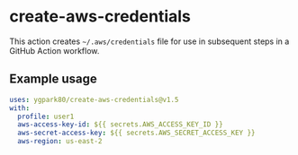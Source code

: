 # create-aws-credentials

This action creates `~/.aws/credentials` file for use in subsequent steps in a GitHub Action workflow.

## Example usage

```yaml
uses: ygpark80/create-aws-credentials@v1.5
with:
  profile: user1
  aws-access-key-id: ${{ secrets.AWS_ACCESS_KEY_ID }}
  aws-secret-access-key: ${{ secrets.AWS_SECRET_ACCESS_KEY }}
  aws-region: us-east-2
```
